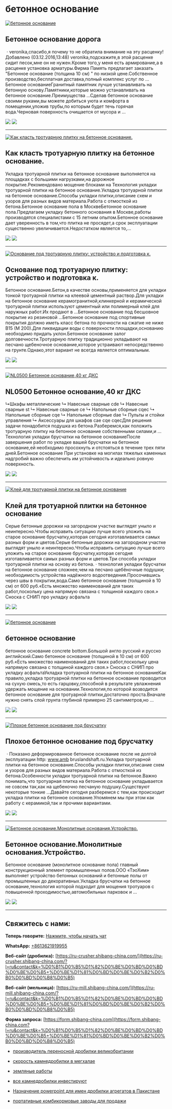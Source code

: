 # бетонное основание

<a href="https://swt.shibang-china.com/?l=ru&img&k=%D0%B1%D0%B5%D1%82%D0%BE%D0%BD%D0%BD%D0%BE%D0%B5+%D0%BE%D1%81%D0%BD%D0%BE%D0%B2%D0%B0%D0%BD%D0%B8%D0%B5" target="_blank">![бетонное основание](http://static.shibang-china.com/all-800x300/729.jpg)</a>

## Бетонное основание дорога
&nbsp;&#0183;&#32;veronika,спасибо,я почему то не обратила внимание на эту расценку! Добавлено (03.12.2016,13:48) veronika,подскажите,в этой расценке сидит песок,мне он не нужен.Кроме того,у меня есть армирование,а в расценке установка арматуры.Фирма Память предлагает заказать &quot;Бетонное основание (толщина 10 см) &quot; по низкой цене.Собственное производство,бесплатная доставка,полный комплекс услуг по …Бетонное основаниеГранитный памятник лучше устанавливать на бетонную основу.Памятники,которые можно устанавливать на бетонное основание.Преимущества …Сделав бетонное основание своими руками,вы можете добиться уюта и комфорта в помещении,уложив трубы,по которым будет течь горячая вода.Черновая поверхность очищается от мусора и …


<a href="https://whatsapp.shibangsoft.com/WhatsApp.php" target="_blank" title="WhatsApp">![](http://static.shibang-china.com/icon/whatsapp.png)</a> <a href="https://swt.shibang-china.com/?l=ru&icon&k=%D0%B1%D0%B5%D1%82%D0%BE%D0%BD%D0%BD%D0%BE%D0%B5+%D0%BE%D1%81%D0%BD%D0%BE%D0%B2%D0%B0%D0%BD%D0%B8%D0%B5" target="_blank">![](http://static.shibang-china.com/icon/chat-ru.png)</a>

---

<a href="https://swt.shibang-china.com/?l=ru&img&k=%D0%B1%D0%B5%D1%82%D0%BE%D0%BD%D0%BD%D0%BE%D0%B5+%D0%BE%D1%81%D0%BD%D0%BE%D0%B2%D0%B0%D0%BD%D0%B8%D0%B5" target="_blank">![Как класть тротуарную плитку на бетонное основание.](http://static.shibang-china.com/all-800x300/430.jpg)</a>

## Как класть тротуарную плитку на бетонное основание.
Укладка тротуарной плитки на бетонное основание выполняется на площадках с большими нагрузками,на дорожное покрытие.Рекомендовано мощение блоками на Технология укладки тротуарной плитки на бетонное основание.Укладка тротуарной плитки на бетонное основание.Способы укладки плитки,описание схем и узоров для разных видов материала.Работа с отмосткой из бетона.Бетонное основание пола в МосквеБетонное основание пола.Предлагаем укладку бетонного основания в Москве,работы производятся специалистами с 15 летним опытом.Бетонное основание дает уверенность в том,что плитка не просядет,а срок эксплуатации существенно увеличивается.Недостатком является то,…


<a href="https://whatsapp.shibangsoft.com/WhatsApp.php" target="_blank" title="WhatsApp">![](http://static.shibang-china.com/icon/whatsapp.png)</a> <a href="https://swt.shibang-china.com/?l=ru&icon&k=%D0%B1%D0%B5%D1%82%D0%BE%D0%BD%D0%BD%D0%BE%D0%B5+%D0%BE%D1%81%D0%BD%D0%BE%D0%B2%D0%B0%D0%BD%D0%B8%D0%B5" target="_blank">![](http://static.shibang-china.com/icon/chat-ru.png)</a>

---

<a href="https://swt.shibang-china.com/?l=ru&img&k=%D0%B1%D0%B5%D1%82%D0%BE%D0%BD%D0%BD%D0%BE%D0%B5+%D0%BE%D1%81%D0%BD%D0%BE%D0%B2%D0%B0%D0%BD%D0%B8%D0%B5" target="_blank">![Основание под тротуарную плитку: устройство и подготовка к.](http://static.shibang-china.com/all-800x300/239.jpg)</a>

## Основание под тротуарную плитку: устройство и подготовка к.
Бетонное основание.Бетон,в качестве основы,применяется для укладки тонкой тротуарной плитки на клеевой цементный раствор.Для укладки на бетонное основание керамогранитной,клинкерной и керамической тротуарной плитки используют цементный или полимерный клей для наружных работ.Их продают в …Бетонное основание под бесшовное покрытие из резиновой …Бетонное основание под спортивные покрытия должно иметь класс бетона по прочности на сжатие не ниже В15 (М 200).Для ликвидации воды с поверхности площадки,основанию необходимо придать уклон.Бетонное основание залог долговечности.Тротуарную плитку традиционно укладывают на песчано щебеночное основание,которое устраивают непосредственно на грунте.Однако,этот вариант не всегда является оптимальным.


<a href="https://whatsapp.shibangsoft.com/WhatsApp.php" target="_blank" title="WhatsApp">![](http://static.shibang-china.com/icon/whatsapp.png)</a> <a href="https://swt.shibang-china.com/?l=ru&icon&k=%D0%B1%D0%B5%D1%82%D0%BE%D0%BD%D0%BD%D0%BE%D0%B5+%D0%BE%D1%81%D0%BD%D0%BE%D0%B2%D0%B0%D0%BD%D0%B8%D0%B5" target="_blank">![](http://static.shibang-china.com/icon/chat-ru.png)</a>

---

<a href="https://swt.shibang-china.com/?l=ru&img&k=%D0%B1%D0%B5%D1%82%D0%BE%D0%BD%D0%BD%D0%BE%D0%B5+%D0%BE%D1%81%D0%BD%D0%BE%D0%B2%D0%B0%D0%BD%D0%B8%D0%B5" target="_blank">![NL0500 Бетонное основание,40 кг ДКС](http://static.shibang-china.com/all-800x300/714.jpg)</a>

## NL0500 Бетонное основание,40 кг ДКС
↳Шкафы металлические ↳ Навесные сварные cde ↳ Навесные сварные st ↳ Навесные сварные ce ↳ Напольные сборные cqec ↳ Напольные сборные cqe ↳ Напольные сборные dae ↳ Пульты и стойки управления ↳ Аксессуары для шкафов cae cqe cqecДля решения задачи понадобится подушка из бетона.Разберемся,как положить тротуарную плитку на бетонное основание собственными силами,и …Технология укладки брусчатки на бетонное основаниеПосле завершения работ по укладке вашей брусчатки на бетонное основание,ей необходимо просохнуть и отстояться в течение трех пяти дней.Бетонное основание При установке на могилах тяжелых каменных надгробий важно обеспечить им устойчивость и идеально ровную поверхность.


<a href="https://whatsapp.shibangsoft.com/WhatsApp.php" target="_blank" title="WhatsApp">![](http://static.shibang-china.com/icon/whatsapp.png)</a> <a href="https://swt.shibang-china.com/?l=ru&icon&k=%D0%B1%D0%B5%D1%82%D0%BE%D0%BD%D0%BD%D0%BE%D0%B5+%D0%BE%D1%81%D0%BD%D0%BE%D0%B2%D0%B0%D0%BD%D0%B8%D0%B5" target="_blank">![](http://static.shibang-china.com/icon/chat-ru.png)</a>

---

<a href="https://swt.shibang-china.com/?l=ru&img&k=%D0%B1%D0%B5%D1%82%D0%BE%D0%BD%D0%BD%D0%BE%D0%B5+%D0%BE%D1%81%D0%BD%D0%BE%D0%B2%D0%B0%D0%BD%D0%B8%D0%B5" target="_blank">![Клей для тротуарной плитки на бетонное основание](http://static.shibang-china.com/all-800x300/172.jpg)</a>

## Клей для тротуарной плитки на бетонное основание
Серые бетонные дорожки на загородном участке выглядят уныло и неинтересно.Чтобы исправить ситуацию лучше всего уложить на старое основание брусчатку,которая сегодня изготавливается самых разных форм и цветов.Серые бетонные дорожки на загородном участке выглядят уныло и неинтересно.Чтобы исправить ситуацию лучше всего уложить на старое основание брусчатку,которая сегодня изготавливается самых разных форм и цветов.Три способа укладки тротуарной плитки на основу из бетона.&nbsp;&#0183;&#32;технология укладки брусчатки на бетонное основание сложнее,чем на песчано щебёночные подушки; необходимость устройства надёжного водоотведения.Просочившись через швы в покрытии,вода.Само бетонное основание (толщиной в 10 см) от 600 руб.&#171;Есть множество наименований для таких работ,поскольку цена напрямую связана с толщиной каждого своя.&#187; Сноска с СНИП про укладку асфальта


<a href="https://whatsapp.shibangsoft.com/WhatsApp.php" target="_blank" title="WhatsApp">![](http://static.shibang-china.com/icon/whatsapp.png)</a> <a href="https://swt.shibang-china.com/?l=ru&icon&k=%D0%B1%D0%B5%D1%82%D0%BE%D0%BD%D0%BD%D0%BE%D0%B5+%D0%BE%D1%81%D0%BD%D0%BE%D0%B2%D0%B0%D0%BD%D0%B8%D0%B5" target="_blank">![](http://static.shibang-china.com/icon/chat-ru.png)</a>

---

<a href="https://swt.shibang-china.com/?l=ru&img&k=%D0%B1%D0%B5%D1%82%D0%BE%D0%BD%D0%BD%D0%BE%D0%B5+%D0%BE%D1%81%D0%BD%D0%BE%D0%B2%D0%B0%D0%BD%D0%B8%D0%B5" target="_blank">![бетонное основание](http://static.shibang-china.com/all-800x300/159.jpg)</a>

## бетонное основание
бетонное основание concrete bottom.Большой англо русский и русско английский.Само бетонное основание (толщиной в 10 см) от 600 руб.&#171;Есть множество наименований для таких работ,поскольку цена напрямую связана с толщиной каждого своя.&#187; Сноска с СНИП про укладку асфальтаУкладка тротуарной плитки на бетонное основаниеКак правило,укладка тротуарной плитки на бетонное основание проводится на сухую смесь,то есть гарцовку,способной в результате увлажнения удержать мощение на основании.Технология,по которой возводится бетонное основание для тротуарной плитки,достаточно проста.Вначале нужно снять слой грунта глубиной примерно 25 сантиметров,но …


<a href="https://whatsapp.shibangsoft.com/WhatsApp.php" target="_blank" title="WhatsApp">![](http://static.shibang-china.com/icon/whatsapp.png)</a> <a href="https://swt.shibang-china.com/?l=ru&icon&k=%D0%B1%D0%B5%D1%82%D0%BE%D0%BD%D0%BD%D0%BE%D0%B5+%D0%BE%D1%81%D0%BD%D0%BE%D0%B2%D0%B0%D0%BD%D0%B8%D0%B5" target="_blank">![](http://static.shibang-china.com/icon/chat-ru.png)</a>

---

<a href="https://swt.shibang-china.com/?l=ru&img&k=%D0%B1%D0%B5%D1%82%D0%BE%D0%BD%D0%BD%D0%BE%D0%B5+%D0%BE%D1%81%D0%BD%D0%BE%D0%B2%D0%B0%D0%BD%D0%B8%D0%B5" target="_blank">![Плохое бетонное основание под брусчатку](http://static.shibang-china.com/all-800x300/440.jpg)</a>

## Плохое бетонное основание под брусчатку
&nbsp;&#0183;&#32;Показано деформированное бетонное основание после не долгой эксплуатации http: www.amb bruslandshaft.ru.Укладка тротуарной плитки на бетонное основание.Способы укладки плитки,описание схем и узоров для разных видов материала.Работа с отмосткой из бетона.Особенности укладки тротуарной плитки на бетонное.Важно понимать,что тротуарная плитка на бетонное основание укладывается не совсем так,как на щебеночно песчаную подушку.Существуют некоторые тонкие …Давайте сегодня разберемся с тем,как происходит укладка плитки на бетонное основание.Упомянем мы при этом как работу с керамикой,так и прочими вариантами.


<a href="https://whatsapp.shibangsoft.com/WhatsApp.php" target="_blank" title="WhatsApp">![](http://static.shibang-china.com/icon/whatsapp.png)</a> <a href="https://swt.shibang-china.com/?l=ru&icon&k=%D0%B1%D0%B5%D1%82%D0%BE%D0%BD%D0%BD%D0%BE%D0%B5+%D0%BE%D1%81%D0%BD%D0%BE%D0%B2%D0%B0%D0%BD%D0%B8%D0%B5" target="_blank">![](http://static.shibang-china.com/icon/chat-ru.png)</a>

---

<a href="https://swt.shibang-china.com/?l=ru&img&k=%D0%B1%D0%B5%D1%82%D0%BE%D0%BD%D0%BD%D0%BE%D0%B5+%D0%BE%D1%81%D0%BD%D0%BE%D0%B2%D0%B0%D0%BD%D0%B8%D0%B5" target="_blank">![Бетонное основание.Монолитные основания.Устройство.](http://static.shibang-china.com/all-800x300/514.jpg)</a>

## Бетонное основание.Монолитные основания.Устройство.
Бетонное основание (монолитное основание пола) главный конструкционный элемент промышленных полов.ООО &#171;ТэоХим&#187; выполняет устройство бетонных оснований и бетонные полы от промышленных до декоративных.Укладка брусчатки на бетонное основание,технология которой подходит для мощения тротуаров с повышенной проходимостью,автомобильных парковок и …

<a href="https://whatsapp.shibangsoft.com/WhatsApp.php" target="_blank" title="WhatsApp">![](http://static.shibang-china.com/icon/whatsapp.png)</a> <a href="https://swt.shibang-china.com/?l=ru&icon&k=%D0%B1%D0%B5%D1%82%D0%BE%D0%BD%D0%BD%D0%BE%D0%B5+%D0%BE%D1%81%D0%BD%D0%BE%D0%B2%D0%B0%D0%BD%D0%B8%D0%B5" target="_blank">![](http://static.shibang-china.com/icon/chat-ru.png)</a>

---
## Свяжитесь с нами:

**Теперь говорите:** [Нажмите, чтобы начать чат](https://swt.shibang-china.com?l=ru&contact&k=%D0%B1%D0%B5%D1%82%D0%BE%D0%BD%D0%BD%D0%BE%D0%B5+%D0%BE%D1%81%D0%BD%D0%BE%D0%B2%D0%B0%D0%BD%D0%B8%D0%B5)

**WhatsApp:**  [+8613621919955](https://whatsapp.shibangsoft.com/WhatsApp.php)

**Веб-сайт (дробилка):** [https://ru-crusher.shibang-china.com/](https://ru-crusher.shibang-china.com/?l=ru&contact&k=%D0%B1%D0%B5%D1%82%D0%BE%D0%BD%D0%BD%D0%BE%D0%B5+%D0%BE%D1%81%D0%BD%D0%BE%D0%B2%D0%B0%D0%BD%D0%B8%D0%B5)

**Веб-сайт (мельница):** [https://ru-mill.shibang-china.com/](https://ru-mill.shibang-china.com/?l=ru&contact&k=%D0%B1%D0%B5%D1%82%D0%BE%D0%BD%D0%BD%D0%BE%D0%B5+%D0%BE%D1%81%D0%BD%D0%BE%D0%B2%D0%B0%D0%BD%D0%B8%D0%B5)

**Форма запроса:** [https://form.shibang-china.com](https://form.shibang-china.com?l=ru&contact&k=%D0%B1%D0%B5%D1%82%D0%BE%D0%BD%D0%BD%D0%BE%D0%B5+%D0%BE%D1%81%D0%BD%D0%BE%D0%B2%D0%B0%D0%BD%D0%B8%D0%B5)

* [производитель переносной дробилки великобритании](../133/%D0%BF%D1%80%D0%BE%D0%B8%D0%B7%D0%B2%D0%BE%D0%B4%D0%B8%D1%82%D0%B5%D0%BB%D1%8C%20%D0%BF%D0%B5%D1%80%D0%B5%D0%BD%D0%BE%D1%81%D0%BD%D0%BE%D0%B9%20%D0%B4%D1%80%D0%BE%D0%B1%D0%B8%D0%BB%D0%BA%D0%B8%20%D0%B2%D0%B5%D0%BB%D0%B8%D0%BA%D0%BE%D0%B1%D1%80%D0%B8%D1%82%D0%B0%D0%BD%D0%B8%D0%B8.md)

* [скорость камнедробилки в мегхалае](../135/%D1%81%D0%BA%D0%BE%D1%80%D0%BE%D1%81%D1%82%D1%8C%20%D0%BA%D0%B0%D0%BC%D0%BD%D0%B5%D0%B4%D1%80%D0%BE%D0%B1%D0%B8%D0%BB%D0%BA%D0%B8%20%D0%B2%20%D0%BC%D0%B5%D0%B3%D1%85%D0%B0%D0%BB%D0%B0%D0%B5.md)

* [земляные работы](../133/%D0%B7%D0%B5%D0%BC%D0%BB%D1%8F%D0%BD%D1%8B%D0%B5%20%D1%80%D0%B0%D0%B1%D0%BE%D1%82%D1%8B.md)

* [все камнедробилки инвестируют](../131/%D0%B2%D1%81%D0%B5%20%D0%BA%D0%B0%D0%BC%D0%BD%D0%B5%D0%B4%D1%80%D0%BE%D0%B1%D0%B8%D0%BB%D0%BA%D0%B8%20%D0%B8%D0%BD%D0%B2%D0%B5%D1%81%D1%82%D0%B8%D1%80%D1%83%D1%8E%D1%82.md)

* [Назначение powerpoint для имен дробилки агрегатов в Пакистане](../135/%D0%9D%D0%B0%D0%B7%D0%BD%D0%B0%D1%87%D0%B5%D0%BD%D0%B8%D0%B5%20powerpoint%20%D0%B4%D0%BB%D1%8F%20%D0%B8%D0%BC%D0%B5%D0%BD%20%D0%B4%D1%80%D0%BE%D0%B1%D0%B8%D0%BB%D0%BA%D0%B8%20%D0%B0%D0%B3%D1%80%D0%B5%D0%B3%D0%B0%D1%82%D0%BE%D0%B2%20%D0%B2%20%D0%9F%D0%B0%D0%BA%D0%B8%D1%81%D1%82%D0%B0%D0%BD%D0%B5.md)

* [портативные комбикормовые заводы для продажи](../131/%D0%BF%D0%BE%D1%80%D1%82%D0%B0%D1%82%D0%B8%D0%B2%D0%BD%D1%8B%D0%B5%20%D0%BA%D0%BE%D0%BC%D0%B1%D0%B8%D0%BA%D0%BE%D1%80%D0%BC%D0%BE%D0%B2%D1%8B%D0%B5%20%D0%B7%D0%B0%D0%B2%D0%BE%D0%B4%D1%8B%20%D0%B4%D0%BB%D1%8F%20%D0%BF%D1%80%D0%BE%D0%B4%D0%B0%D0%B6%D0%B8.md)